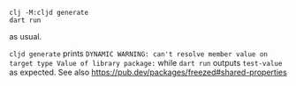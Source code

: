 ``` shell
clj -M:cljd generate
dart run
```

as usual.

`cljd generate` prints `DYNAMIC WARNING: can't resolve member value on target type Value of library package:` while `dart run` outputs `test-value` as expected.
See also https://pub.dev/packages/freezed#shared-properties

